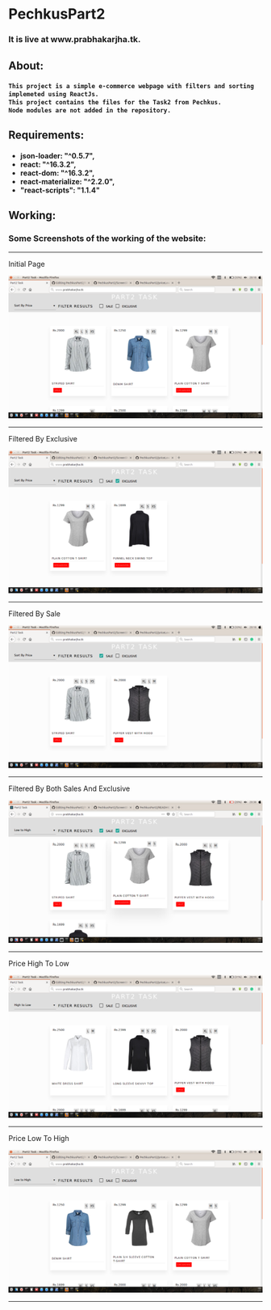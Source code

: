 # PechkusPart2
<h3>It is live at www.prabhakarjha.tk. <h3>
<h2>About:</h2>
<h4>

	This project is a simple e-commerce webpage with filters and sorting implemeted using ReactJs.
	This project contains the files for the Task2 from Pechkus.
	Node modules are not added in the repository.
</h4>

<h2>Requirements:</h2>               
	<h4>
	  <ul>
	  	<li>json-loader: "^0.5.7",</li>
	  	<li>react: "^16.3.2",</li>
	  	<li>react-dom: "^16.3.2",</li>
	  	<li>react-materialize: "^2.2.0",</li>
	  	<li>"react-scripts": "1.1.4"</li>
	  </ul>
	</h4>

<h2>Working:</h2>
	<h3>Some Screenshots of the working of the website:</h3>
   



 <hr>
    Initial Page

   ![alt text](https://github.com/prabhakar1998/PechkusPart2/blob/master/ScreenShots/InitialPage.png?raw=true)

<hr>
	Filtered By Exclusive
   
   ![alt text](https://raw.githubusercontent.com/prabhakar1998/PechkusPart2/master/ScreenShots/ExclusiveFilter.png)

<hr>
	Filtered By Sale

   ![alt text](https://github.com/prabhakar1998/PechkusPart2/blob/master/ScreenShots/SaleFilter.png?raw=true)

<hr>
    Filtered By Both Sales And Exclusive

   ![alt text](https://raw.githubusercontent.com/prabhakar1998/PechkusPart2/master/ScreenShots/FilterBySaleAndExclusive.png)

<hr>
    Price High To Low

   ![alt text](https://raw.githubusercontent.com/prabhakar1998/PechkusPart2/master/ScreenShots/SortByPriceHighToLow.png)

<hr>
	Price Low To High

![alt text](https://raw.githubusercontent.com/prabhakar1998/PechkusPart2/master/ScreenShots/SortByPriceLowToHigh.png)

<hr>



